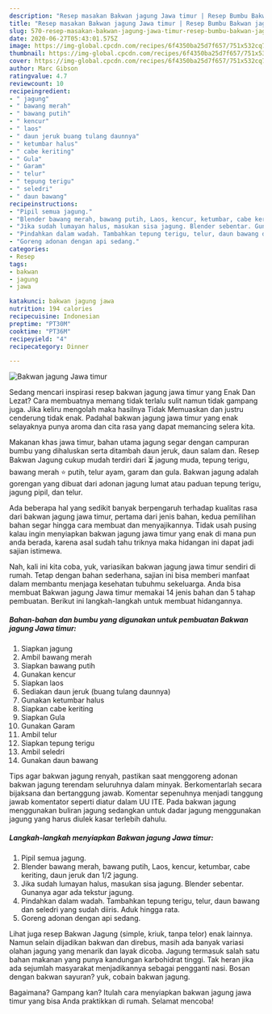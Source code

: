 ```yaml
---
description: "Resep masakan Bakwan jagung Jawa timur | Resep Bumbu Bakwan jagung Jawa timur Yang Enak Dan Lezat"
title: "Resep masakan Bakwan jagung Jawa timur | Resep Bumbu Bakwan jagung Jawa timur Yang Enak Dan Lezat"
slug: 570-resep-masakan-bakwan-jagung-jawa-timur-resep-bumbu-bakwan-jagung-jawa-timur-yang-enak-dan-lezat
date: 2020-06-27T05:43:01.575Z
image: https://img-global.cpcdn.com/recipes/6f4350ba25d7f657/751x532cq70/bakwan-jagung-jawa-timur-foto-resep-utama.jpg
thumbnail: https://img-global.cpcdn.com/recipes/6f4350ba25d7f657/751x532cq70/bakwan-jagung-jawa-timur-foto-resep-utama.jpg
cover: https://img-global.cpcdn.com/recipes/6f4350ba25d7f657/751x532cq70/bakwan-jagung-jawa-timur-foto-resep-utama.jpg
author: Marc Gibson
ratingvalue: 4.7
reviewcount: 10
recipeingredient:
- " jagung"
- " bawang merah"
- " bawang putih"
- " kencur"
- " laos"
- " daun jeruk buang tulang daunnya"
- " ketumbar halus"
- " cabe keriting"
- " Gula"
- " Garam"
- " telur"
- " tepung terigu"
- " seledri"
- " daun bawang"
recipeinstructions:
- "Pipil semua jagung."
- "Blender bawang merah, bawang putih, Laos, kencur, ketumbar, cabe keriting, daun jeruk dan 1/2 jagung."
- "Jika sudah lumayan halus, masukan sisa jagung. Blender sebentar. Gunanya agar ada tekstur jagung."
- "Pindahkan dalam wadah. Tambahkan tepung terigu, telur, daun bawang dan seledri yang sudah diiris. Aduk hingga rata."
- "Goreng adonan dengan api sedang."
categories:
- Resep
tags:
- bakwan
- jagung
- jawa

katakunci: bakwan jagung jawa 
nutrition: 194 calories
recipecuisine: Indonesian
preptime: "PT30M"
cooktime: "PT36M"
recipeyield: "4"
recipecategory: Dinner

---
```



![Bakwan jagung Jawa timur](https://img-global.cpcdn.com/recipes/6f4350ba25d7f657/751x532cq70/bakwan-jagung-jawa-timur-foto-resep-utama.jpg)

Sedang mencari inspirasi resep bakwan jagung jawa timur yang Enak Dan Lezat? Cara membuatnya memang tidak terlalu sulit namun tidak gampang juga. Jika keliru mengolah maka hasilnya Tidak Memuaskan dan justru cenderung tidak enak. Padahal bakwan jagung jawa timur yang enak selayaknya punya aroma dan cita rasa yang dapat memancing selera kita.

Makanan khas jawa timur, bahan utama jagung segar dengan campuran bumbu yang dihaluskan serta ditambah daun jeruk, daun salam dan. Resep Bakwan Jagung cukup mudah terdiri dari ⏳ jagung muda, tepung terigu, bawang merah ⭐ putih, telur ayam, garam dan gula. Bakwan jagung adalah gorengan yang dibuat dari adonan jagung lumat atau paduan tepung terigu, jagung pipil, dan telur.

Ada beberapa hal yang sedikit banyak berpengaruh terhadap kualitas rasa dari bakwan jagung jawa timur, pertama dari jenis bahan, kedua pemilihan bahan segar hingga cara membuat dan menyajikannya. Tidak usah pusing kalau ingin menyiapkan bakwan jagung jawa timur yang enak di mana pun anda berada, karena asal sudah tahu triknya maka hidangan ini dapat jadi sajian istimewa.


Nah, kali ini kita coba, yuk, variasikan bakwan jagung jawa timur sendiri di rumah. Tetap dengan bahan sederhana, sajian ini bisa memberi manfaat dalam membantu menjaga kesehatan tubuhmu sekeluarga. Anda bisa membuat Bakwan jagung Jawa timur memakai 14 jenis bahan dan 5 tahap pembuatan. Berikut ini langkah-langkah untuk membuat hidangannya.

<!--inarticleads1-->

##### Bahan-bahan dan bumbu yang digunakan untuk pembuatan Bakwan jagung Jawa timur:

1. Siapkan  jagung
1. Ambil  bawang merah
1. Siapkan  bawang putih
1. Gunakan  kencur
1. Siapkan  laos
1. Sediakan  daun jeruk (buang tulang daunnya)
1. Gunakan  ketumbar halus
1. Siapkan  cabe keriting
1. Siapkan  Gula
1. Gunakan  Garam
1. Ambil  telur
1. Siapkan  tepung terigu
1. Ambil  seledri
1. Gunakan  daun bawang


Tips agar bakwan jagung renyah, pastikan saat menggoreng adonan bakwan jagung terendam seluruhnya dalam minyak. Berkomentarlah secara bijaksana dan bertanggung jawab. Komentar sepenuhnya menjadi tanggung jawab komentator seperti diatur dalam UU ITE. Pada bakwan jagung menggunakan buliran jagung sedangkan untuk dadar jagung menggunakan jagung yang harus diulek kasar terlebih dahulu. 

<!--inarticleads2-->

##### Langkah-langkah menyiapkan Bakwan jagung Jawa timur:

1. Pipil semua jagung.
1. Blender bawang merah, bawang putih, Laos, kencur, ketumbar, cabe keriting, daun jeruk dan 1/2 jagung.
1. Jika sudah lumayan halus, masukan sisa jagung. Blender sebentar. Gunanya agar ada tekstur jagung.
1. Pindahkan dalam wadah. Tambahkan tepung terigu, telur, daun bawang dan seledri yang sudah diiris. Aduk hingga rata.
1. Goreng adonan dengan api sedang.


Lihat juga resep Bakwan Jagung (simple, kriuk, tanpa telor) enak lainnya. Namun selain dijadikan bakwan dan direbus, masih ada banyak variasi olahan jagung yang menarik dan layak dicoba. Jagung termasuk salah satu bahan makanan yang punya kandungan karbohidrat tinggi. Tak heran jika ada sejumlah masyarakat menjadikannya sebagai pengganti nasi. Bosan dengan bakwan sayuran? yuk, cobain bakwan jagung. 

Bagaimana? Gampang kan? Itulah cara menyiapkan bakwan jagung jawa timur yang bisa Anda praktikkan di rumah. Selamat mencoba!
